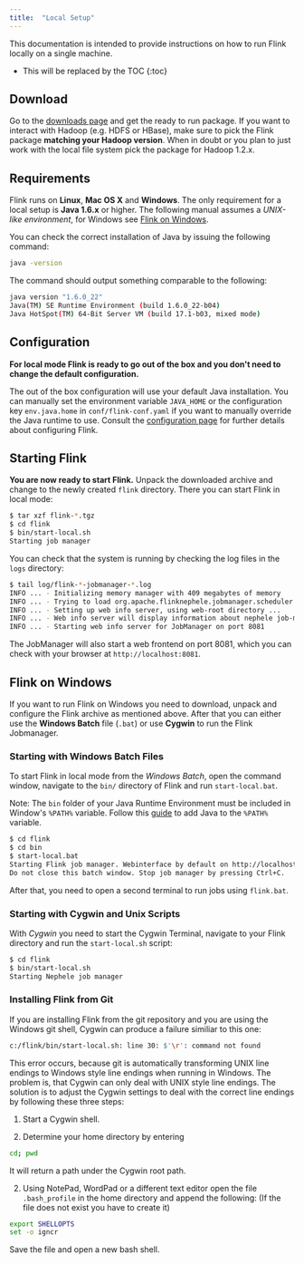 ```yaml
---
title:  "Local Setup"
---
```

<!--
Licensed to the Apache Software Foundation (ASF) under one
or more contributor license agreements.  See the NOTICE file
distributed with this work for additional information
regarding copyright ownership.  The ASF licenses this file
to you under the Apache License, Version 2.0 (the
"License"); you may not use this file except in compliance
with the License.  You may obtain a copy of the License at

  http://www.apache.org/licenses/LICENSE-2.0

Unless required by applicable law or agreed to in writing,
software distributed under the License is distributed on an
"AS IS" BASIS, WITHOUT WARRANTIES OR CONDITIONS OF ANY
KIND, either express or implied.  See the License for the
specific language governing permissions and limitations
under the License.
-->

This documentation is intended to provide instructions on how to run Flink locally on a single machine.

* This will be replaced by the TOC
{:toc}

## Download

Go to the [downloads page]({{site.baseurl}}/downloads.html) and get the ready to run package. If you want to interact with Hadoop (e.g. HDFS or HBase), make sure to pick the Flink package **matching your Hadoop version**. When in doubt or you plan to just work with the local file system pick the package for Hadoop 1.2.x.

## Requirements

Flink runs on **Linux**, **Mac OS X** and **Windows**. The only requirement for a local setup is **Java 1.6.x** or higher. The following manual assumes a *UNIX-like environment*, for Windows see [Flink on Windows](#flink-on-windows).

You can check the correct installation of Java by issuing the following command:

~~~bash
java -version
~~~

The command should output something comparable to the following:

~~~bash
java version "1.6.0_22"
Java(TM) SE Runtime Environment (build 1.6.0_22-b04)
Java HotSpot(TM) 64-Bit Server VM (build 17.1-b03, mixed mode)
~~~

## Configuration

**For local mode Flink is ready to go out of the box and you don't need to change the default configuration.**

The out of the box configuration will use your default Java installation. You can manually set the environment variable `JAVA_HOME` or the configuration key `env.java.home` in `conf/flink-conf.yaml` if you want to manually override the Java runtime to use. Consult the [configuration page](config.html) for further details about configuring Flink.

## Starting Flink

**You are now ready to start Flink.** Unpack the downloaded archive and change to the newly created `flink` directory. There you can start Flink in local mode:

~~~bash
$ tar xzf flink-*.tgz
$ cd flink
$ bin/start-local.sh
Starting job manager
~~~

You can check that the system is running by checking the log files in the `logs` directory:

~~~bash
$ tail log/flink-*-jobmanager-*.log
INFO ... - Initializing memory manager with 409 megabytes of memory
INFO ... - Trying to load org.apache.flinknephele.jobmanager.scheduler.local.LocalScheduler as scheduler
INFO ... - Setting up web info server, using web-root directory ...
INFO ... - Web info server will display information about nephele job-manager on localhost, port 8081.
INFO ... - Starting web info server for JobManager on port 8081
~~~

The JobManager will also start a web frontend on port 8081, which you can check with your browser at `http://localhost:8081`.

## Flink on Windows

If you want to run Flink on Windows you need to download, unpack and configure the Flink archive as mentioned above. After that you can either use the **Windows Batch** file (`.bat`) or use **Cygwin**  to run the Flink Jobmanager.

### Starting with Windows Batch Files

To start Flink in local mode from the *Windows Batch*, open the command window, navigate to the `bin/` directory of Flink and run `start-local.bat`.

Note: The ``bin`` folder of your Java Runtime Environment must be included in Window's ``%PATH%`` variable. Follow this [guide](http://www.java.com/en/download/help/path.xml) to add Java to the ``%PATH%`` variable.

~~~bash
$ cd flink
$ cd bin
$ start-local.bat
Starting Flink job manager. Webinterface by default on http://localhost:8081/.
Do not close this batch window. Stop job manager by pressing Ctrl+C.
~~~

After that, you need to open a second terminal to run jobs using `flink.bat`.

### Starting with Cygwin and Unix Scripts

With *Cygwin* you need to start the Cygwin Terminal, navigate to your Flink directory and run the `start-local.sh` script:

~~~bash
$ cd flink
$ bin/start-local.sh
Starting Nephele job manager
~~~

### Installing Flink from Git

If you are installing Flink from the git repository and you are using the Windows git shell, Cygwin can produce a failure similiar to this one:

~~~bash
c:/flink/bin/start-local.sh: line 30: $'\r': command not found
~~~

This error occurs, because git is automatically transforming UNIX line endings to Windows style line endings when running in Windows. The problem is, that Cygwin can only deal with UNIX style line endings. The solution is to adjust the Cygwin settings to deal with the correct line endings by following these three steps:

1. Start a Cygwin shell.

2. Determine your home directory by entering

~~~bash
cd; pwd
~~~

It will return a path under the Cygwin root path.

2.  Using NotePad, WordPad or a different text editor open the file `.bash_profile` in the home directory and append the following: (If the file does not exist you have to create it)

~~~bash
export SHELLOPTS
set -o igncr
~~~

Save the file and open a new bash shell.

